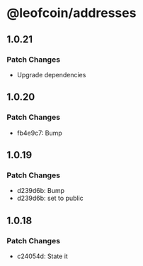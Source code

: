 # @leofcoin/addresses

## 1.0.21

### Patch Changes

- Upgrade dependencies

## 1.0.20

### Patch Changes

- fb4e9c7: Bump

## 1.0.19

### Patch Changes

- d239d6b: Bump
- d239d6b: set to public

## 1.0.18

### Patch Changes

- c24054d: State it
